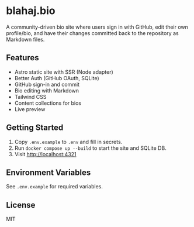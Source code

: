 # blahaj.bio

A community-driven bio site where users sign in with GitHub, edit their own profile/bio, and have their changes committed back to the repository as Markdown files.

## Features
- Astro static site with SSR (Node adapter)
- Better Auth (GitHub OAuth, SQLite)
- GitHub sign-in and commit
- Bio editing with Markdown
- Tailwind CSS
- Content collections for bios
- Live preview

## Getting Started

1. Copy `.env.example` to `.env` and fill in secrets.
2. Run `docker compose up --build` to start the site and SQLite DB.
3. Visit [http://localhost:4321](http://localhost:4321)

## Environment Variables
See `.env.example` for required variables.

## License
MIT
